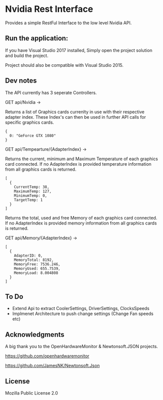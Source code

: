 # Nvidia Rest Interface

Provides a simple RestFul Interface to the low level Nvidia API.

## Run the application:

If you have Visual Studio 2017 installed, Simply open the project solution and build the project.

Project should also be compatible with Visual Studio 2015.

## Dev notes

The API currently has 3 seperate Controllers.

GET api/Nvidia ->

Returns a list of Graphics cards currenlty in use with their respective adapter index.
These Index's can then be used in further API calls for specific graphics cards.
```
{
  0: "GeForce GTX 1080"
}
```

GET api/Tempearture/{AdapterIndex} ->

Returns the current, minimum and Maximum Temperature of each graphics card connected.
If no AdapterIndex is provided temperature information from all graphics cards is returned.
```
[
  {
    CurrentTemp: 38,
    MaximumTemp: 127,
    MinimumTemp: 0,
    TargetTemp: 1
  }
]
```

Returns the total, used and free Memory of each graphics card connected.
If no AdapterIndex is provided memory information from all graphics cards is returned.

GET api/Memory/{AdapterIndex} ->
```
[
  {
    AdapterID: 0,
    MemoryTotal: 8192,
    MemoryFree: 7536.246,
    MemoryUsed: 655.7539,
    MemoryLoad: 8.004808
  }
]
```
## To Do

 - Extend Api to extract CoolerSettings, DriverSettings, ClocksSpeeds
 - Implmenet Architecture to push change settings (Change Fan speeds etc)


## Acknowledgments
A big thank you to the OpenHardwareMonitor & Newtonsoft.JSON projects.

https://github.com/openhardwaremonitor

https://github.com/JamesNK/Newtonsoft.Json

## License

Mozilla Public License 2.0
